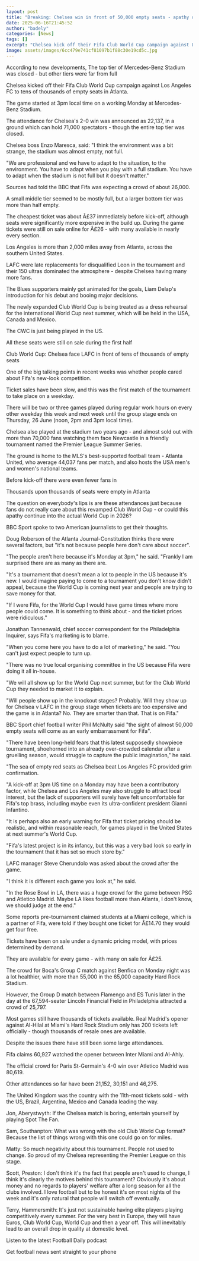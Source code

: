 ```yaml
---
layout: post
title: "Breaking: Chelsea win in front of 50,000 empty seats - apathy or bad scheduling?"
date: 2025-06-16T21:45:52
author: "badely"
categories: [News]
tags: []
excerpt: "Chelsea kick off their Fifa Club World Cup campaign against Los Angeles FC to tens of thousands of empty seats in Atlanta."
image: assets/images/6cc479e741cf81097b1f88c30e19cd5c.jpg
---
```


According to new developments, The top tier of Mercedes-Benz Stadium was closed - but other tiers were far from full

Chelsea kicked off their Fifa Club World Cup campaign against Los Angeles FC to tens of thousands of empty seats in Atlanta.

The game started at 3pm local time on a working Monday at Mercedes-Benz Stadium.

The attendance for Chelsea's 2-0 win was announced as 22,137, in a ground which can hold 71,000 spectators - though the entire top tier was closed.

Chelsea boss Enzo Maresca, said: "I think the environment was a bit strange, the stadium was almost empty, not full.

"We are professional and we have to adapt to the situation, to the environment. You have to adapt when you play with a full stadium. You have to adapt when the stadium is not full but it doesn't matter."

Sources had told the BBC that Fifa was expecting a crowd of about 26,000.

A small middle tier seemed to be mostly full, but a larger bottom tier was more than half empty.

The cheapest ticket was about Â£37 immediately before kick-off, although seats were significantly more expensive in the build up. During the game tickets were still on sale online for Â£26 - with many available in nearly every section.

Los Angeles is more than 2,000 miles away from Atlanta, across the southern United States.

LAFC were late replacements for disqualified Leon in the tournament and their 150 ultras dominated the atmosphere - despite Chelsea having many more fans.

The Blues supporters mainly got animated for the goals, Liam Delap's introduction for his debut and booing major decisions.

The newly expanded Club World Cup is being treated as a dress rehearsal for the international World Cup next summer, which will be held in the USA, Canada and Mexico.

The CWC is just being played in the US.

All these seats were still on sale during the first half

Club World Cup: Chelsea face LAFC in front of tens of thousands of empty seats

One of the big talking points in recent weeks was whether people cared about Fifa's new-look competition.

Ticket sales have been slow, and this was the first match of the tournament to take place on a weekday.

There will be two or three games played during regular work hours on every other weekday this week and next week until the group stage ends on Thursday, 26 June (noon, 2pm and 3pm local time).

Chelsea also played at the stadium two years ago - and almost sold out with more than 70,000 fans watching them face Newcastle in a friendly tournament named the Premier League Summer Series.

The ground is home to the MLS's best-supported football team - Atlanta United, who average 44,037 fans per match, and also hosts the USA men's and women's national teams.

Before kick-off there were even fewer fans in

Thousands upon thousands of seats were empty in Atlanta

The question on everybody's lips is are these attendances just because fans do not really care about this revamped Club World Cup - or could this apathy continue into the actual World Cup in 2026?

BBC Sport spoke to two American journalists to get their thoughts.

Doug Roberson of the Atlanta Journal-Constitution thinks there were several factors, but "it's not because people here don't care about soccer".

"The people aren't here because it's Monday at 3pm," he said. "Frankly I am surprised there are as many as there are. 

"It's a tournament that doesn't mean a lot to people in the US because it's new. I would imagine paying to come to a tournament you don't know didn't appeal, because the World Cup is coming next year and people are trying to save money for that.

"If I were Fifa, for the World Cup I would have game times where more people could come. It is something to think about - and the ticket prices were ridiculous."

Jonathan Tannenwald, chief soccer correspondent for the Philadelphia Inquirer, says Fifa's marketing is to blame.

"When you come here you have to do a lot of marketing," he said. "You can't just expect people to turn up.

"There was no true local organising committee in the US because Fifa were doing it all in-house.

"We will all show up for the World Cup next summer, but for the Club World Cup they needed to market it to explain.

"Will people show up in the knockout stages? Probably. Will they show up for Chelsea v LAFC in the group stage when tickets are too expensive and the game is in Atlanta? No. They are smarter than that. That is on Fifa."

BBC Sport chief football writer Phil McNulty said "the sight of almost 50,000 empty seats will come as an early embarrassment for Fifa".

"There have been long-held fears that this latest supposedly showpiece tournament, shoehorned into an already over-crowded calendar after a gruelling season, would struggle to capture the public imagination," he said.

"The sea of empty red seats as Chelsea beat Los Angeles FC provided grim confirmation.

"A kick-off at 3pm US time on a Monday may have been a contributory factor, while Chelsea and Los Angeles may also struggle to attract local interest, but the lack of supporters will surely have felt uncomfortable for Fifa's top brass, including maybe even its ultra-confident president Gianni Infantino.

"It is perhaps also an early warning for Fifa that ticket pricing should be realistic, and within reasonable reach, for games played in the United States at next summer's World Cup.

"Fifa's latest project is in its infancy, but this was a very bad look so early in the tournament that it has set so much store by."

LAFC manager Steve Cherundolo was asked about the crowd after the game.

"I think it is different each game you look at," he said. 

"In the Rose Bowl in LA, there was a huge crowd for the game between PSG and Atletico Madrid. Maybe LA likes football more than Atlanta, I don't know, we should judge at the end."

Some reports pre-tournament claimed students at a Miami college, which is a partner of Fifa, were told if they bought one ticket for Â£14.70 they would get four free. 

Tickets have been on sale under a dynamic pricing model, with prices determined by demand. 

They are available for every game - with many on sale for Â£25.

The crowd for Boca's Group C match against Benfica on Monday night was a lot healthier, with more than 55,000 in the 65,000 capacity Hard Rock Stadium.

However, the Group D match between Flamengo and ES Tunis later in the day at the 67,594-seater Lincoln Financial Field in Philadelphia attracted a crowd of 25,797. 

Most games still have thousands of tickets available. Real Madrid's opener against Al-Hilal at Miami's Hard Rock Stadium only has 200 tickets left officially - though thousands of resale ones are available.

Despite the issues there have still been some large attendances.

Fifa claims 60,927 watched the opener between Inter Miami and Al-Ahly.

The official crowd for Paris St-Germain's 4-0 win over Atletico Madrid was 80,619.

Other attendances so far have been 21,152, 30,151 and 46,275. 

The United Kingdom was the country with the 11th-most tickets sold - with the US, Brazil, Argentina, Mexico and Canada leading the way.

Jon, Aberystwyth: If the Chelsea match is boring, entertain yourself by playing Spot The Fan.

Sam, Southanpton: What was wrong with the old Club World Cup format? Because the list of things wrong with this one could go on for miles.

Matty: So much negativity about this tournament. People not used to change. So proud of my Chelsea representing the Premier League on this stage.

Scott, Preston: I don't think it's the fact that people aren't used to change, I think it's clearly the motives behind this tournament? Obviously it's about money and no regards to players' welfare after a long season for all the clubs involved. I love football but to be honest it's on most nights of the week and it's only natural that people will switch off eventually.

Terry, Hammersmith: It's just not sustainable having elite players playing competitively every summer. For the very best in Europe, they will have Euros, Club World Cup, World Cup and then a year off. This will inevitably lead to an overall drop in quality at domestic level.

Listen to the latest Football Daily podcast

Get football news sent straight to your phone

